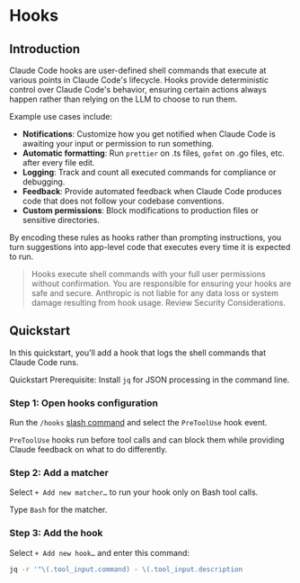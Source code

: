 # Hooks

## Introduction

Claude Code hooks are user-defined shell commands that execute at various points in Claude Code's lifecycle. Hooks provide deterministic control over Claude Code's behavior, ensuring certain actions always happen rather than relying on the LLM to choose to run them.

Example use cases include:

- **Notifications**: Customize how you get notified when Claude Code is awaiting your input or permission to run something.
- **Automatic formatting**: Run `prettier` on .ts files, `gofmt` on .go files, etc. after every file edit.
- **Logging**: Track and count all executed commands for compliance or debugging.
- **Feedback**: Provide automated feedback when Claude Code produces code that does not follow your codebase conventions.
- **Custom permissions**: Block modifications to production files or sensitive directories.

By encoding these rules as hooks rather than prompting instructions, you turn suggestions into app-level code that executes every time it is expected to run.

> Hooks execute shell commands with your full user permissions without confirmation. You are responsible for ensuring your hooks are safe and secure. Anthropic is not liable for any data loss or system damage resulting from hook usage. Review Security Considerations.

## Quickstart

In this quickstart, you'll add a hook that logs the shell commands that Claude Code runs.

Quickstart Prerequisite: Install `jq` for JSON processing in the command line.

### Step 1: Open hooks configuration

Run the `/hooks` [slash command](/en/docs/claude-code/slash-commands) and select the `PreToolUse` hook event.

`PreToolUse` hooks run before tool calls and can block them while providing Claude feedback on what to do differently.

### Step 2: Add a matcher

Select `+ Add new matcher…` to run your hook only on Bash tool calls.

Type `Bash` for the matcher.

### Step 3: Add the hook

Select `+ Add new hook…` and enter this command:

```bash
jq -r '"\(.tool_input.command) - \(.tool_input.description